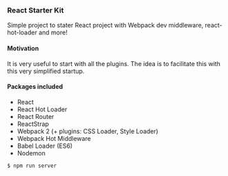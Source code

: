 ### React Starter Kit ###

Simple project to stater React project with Webpack dev middleware, react-hot-loader and more!

#### Motivation ####
  It is very useful to start with all the plugins. The idea is to facilitate this with this very simplified startup.

#### Packages included ####
- React
- React Hot Loader
- React Router
- ReactStrap
- Webpack 2 (+ plugins: CSS Loader, Style Loader)
- Webpack Hot Middleware
- Babel Loader (ES6)
- Nodemon

```sh
$ npm run server